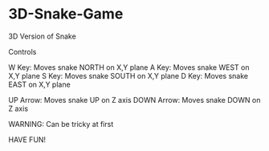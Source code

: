# 3D-Snake-Game
3D Version of Snake

Controls

W Key: Moves snake NORTH on X,Y plane
A Key: Moves snake WEST on X,Y plane
S Key: Moves snake SOUTH on X,Y plane
D Key: Moves snake EAST on X,Y plane

UP Arrow: Moves snake UP on Z axis
DOWN Arrow: Moves snake DOWN on Z axis

WARNING: Can be tricky at first

HAVE FUN!
